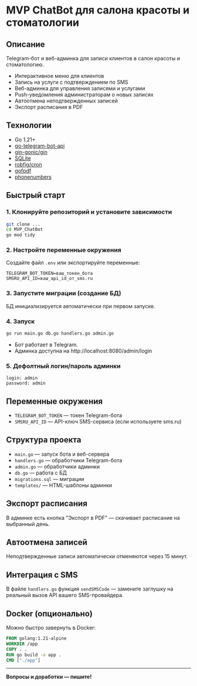 # MVP ChatBot для салона красоты и стоматологии

## Описание

Telegram-бот и веб-админка для записи клиентов в салон красоты и стоматологию.

- Интерактивное меню для клиентов
- Запись на услуги с подтверждением по SMS
- Веб-админка для управления записями и услугами
- Push-уведомления администраторам о новых записях
- Автоотмена неподтвержденных записей
- Экспорт расписания в PDF

## Технологии
- Go 1.21+
- [go-telegram-bot-api](https://github.com/go-telegram-bot-api/telegram-bot-api)
- [gin-gonic/gin](https://github.com/gin-gonic/gin)
- [SQLite](https://github.com/mattn/go-sqlite3)
- [robfig/cron](https://github.com/robfig/cron)
- [gofpdf](https://github.com/jung-kurt/gofpdf)
- [phonenumbers](https://github.com/nyaruka/phonenumbers)

## Быстрый старт

### 1. Клонируйте репозиторий и установите зависимости
```sh
git clone ...
cd MVP_ChatBot
go mod tidy
```

### 2. Настройте переменные окружения
Создайте файл `.env` или экспортируйте переменные:

```
TELEGRAM_BOT_TOKEN=ваш_токен_бота
SMSRU_API_ID=ваш_api_id_от_sms.ru
```

### 3. Запустите миграции (создание БД)
БД инициализируется автоматически при первом запуске.

### 4. Запуск
```sh
go run main.go db.go handlers.go admin.go
```

- Бот работает в Telegram.
- Админка доступна на http://localhost:8080/admin/login

### 5. Дефолтный логин/пароль админки
```
login: admin
password: admin
```

## Переменные окружения
- `TELEGRAM_BOT_TOKEN` — токен Telegram-бота
- `SMSRU_API_ID` — API-ключ SMS-сервиса (если используете sms.ru)

## Структура проекта
- `main.go` — запуск бота и веб-сервера
- `handlers.go` — обработчики Telegram-бота
- `admin.go` — обработчики админки
- `db.go` — работа с БД
- `migrations.sql` — миграции
- `templates/` — HTML-шаблоны админки

## Экспорт расписания
В админке есть кнопка "Экспорт в PDF" — скачивает расписание на выбранный день.

## Автоотмена записей
Неподтвержденные записи автоматически отменяются через 15 минут.

## Интеграция с SMS
В файле `handlers.go` функция `sendSMSCode` — замените заглушку на реальный вызов API вашего SMS-провайдера.

## Docker (опционально)
Можно быстро завернуть в Docker:
```dockerfile
FROM golang:1.21-alpine
WORKDIR /app
COPY . .
RUN go build -o app .
CMD ["./app"]
```

---

**Вопросы и доработки — пишите!** 